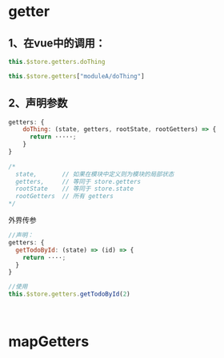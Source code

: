 
# getter

## 1、在vue中的调用：
```js
this.$store.getters.doThing

this.$store.getters["moduleA/doThing"]
```

## 2、声明参数
```js
getters: {
    doThing: (state, getters, rootState, rootGetters) => { 
      return ·····;
    }
}
  
/*  
  state,       // 如果在模块中定义则为模块的局部状态
  getters,     // 等同于 store.getters
  rootState    // 等同于 store.state
  rootGetters  // 所有 getters
*/
```

外界传参
```js
//声明：
getters: {
  getTodoById: (state) => (id) => {
    return ····;
  }
}

//使用
this.$store.getters.getTodoById(2)
```

<br>

# mapGetters
